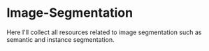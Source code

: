 # Image-Segmentation
Here I'll collect all resources related to image segmentation such as semantic and instance segmentation.
